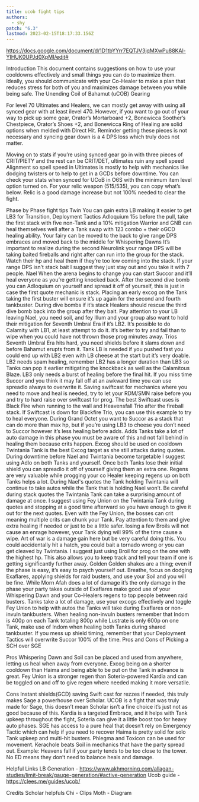```yaml
---
title: ucob fight tips
authors:
  - shy
patch: "6.3"
lastmod: 2023-02-15T18:17:33.156Z
---
```

https://docs.google.com/document/d/1D1tbYYrr7EQTJV3jqMXwPu88KAl-YIHUK0UPJd0XpMI/edit#


Introduction
This document contains suggestions on how to use your cooldowns effectively and small things you can do to maximize them. Ideally, you should communicate with your Co-Healer to make a plan that reduces stress for both of you and maximizes damage between you while being safe.
The Unending Coil of Bahamut (uCOB)
Gearing

For level 70 Ultimates and Healers, we can mostly get away with using all synced gear with at least ilevel 470. However, if you want to go out of your way to pick up some gear, Orator’s Mortarboard +2, Bonewicca Soother’s Chestpiece, Orator’s Shoes +2, and Bonewicca Ring of Healing are solid options when melded with Direct Hit. Reminder getting these pieces is not necessary and syncing gear down is a 4 DPS loss which truly does not matter.

Moving on to stats if you’re using synced gear go in with three pieces of CRIT/PIETY and the rest can be CRIT/DET, ultimates ruin any spell speed Alignment so spell speed in Ultimates is mostly to help with mechanics like dodging twisters or to help to get in a GCDs before downtime. You can check your stats when synced for UCoB in O6S with the minimum item level option turned on. For your relic weapon (515/535), you can copy what’s below. Relic is a good damage increase but not 100% needed to clear the fight.


Phase by Phase fight tips
Twin
You can gain extra LB making it easier to get LB3 for Transition, Deployment Tactics Adloquium 15s before the pull, take the first stack with five non-Tank and a 10% mitigation
Warrior and GNB can heal themselves well after a Tank swap with 123 combo + their oGCD healing ability.
Your fairy can be moved to the back to give range DPS embraces and moved back to the middle for Whispering Dawns
It’s important to realize during the second Neurolink your range DPS will be taking baited fireballs and right after can run into the group for the stack. Watch their hp and heal them if they’re too low coming into the stack. If your range DPS isn’t stack bait I suggest they just stay out and you take it with 7 people.
Nael 
When the arena begins to change you can start Succor and it’ll heal everyone as you’re getting knocked back.
After the second dive bomb you can Adloquium on yourself and spread it off of yourself, this is just in case the first quote mechanic is stack.
Placing an early excog on the Tank taking the first buster will ensure it’s up again for the second and fourth tankbuster.
During dive bombs if it’s stack Healers should rescue the third dive bomb back into the group after they bait.
Pay attention to your LB leaving Nael, you need soil, and fey Illum and your group also want to hold their mitigation for Seventh Umbral Era if it’s LB2.
It’s possible to do Calamity with LB1, at least attempt to do it. it’s better to try and fail than to wipe when you could have not thrown those prog minutes away.
Trios
Seventh Umbral Era hits hard, you need shields before it slams down and before Bahamut erupts from it. Tank LB is needed if you pushed fast you could end up with LB2 even with LB cheese at the start but it’s very doable. 
LB2 needs spam healing, remember LB2 has a longer duration than LB3 so Tanks can pop it earlier mitigating the knockback as well as the Calamitous Blaze. 
LB3 only needs a burst of healing before the final hit.
If you miss time Succor and you think it may fall off at an awkward time you can use spreadlo always to overwrite it.
Saving swiftcast for mechanics where you need to move and heal is needed, try to let your RDM/SMN raise before you and try to hard raise over swiftcast for prog.
The best Swiftcast uses is Black Fire when running to the wall and Heavensfall Trio after the fireball stack.
If Swiftcast is down for Blackfire Trio, you can use this example to try to heal everyone. 
During Grand Octet you want to Succor as a stack that can do more than max hp, but if you’re using LB3 to cheese you don’t need to Succor however it’s less healing before adds.
Adds 
Tanks take a lot of auto damage in this phase you must be aware of this and not fall behind in healing them because crits happen. Excog should be used on cooldown Twintania Tank is the best Excog target as she still attacks during quotes.
During downtime before Nael and Twintania become targetable I suggest using Adlo on both Tanks and yourself. Once both Tanks lose their initial shield you can spreadlo it off of yourself giving them an extra one.
Regens are very valuable while progging your co Healer keeping regens up on both Tanks helps a lot.
During Nael's quotes the Tank holding Twintania will continue to take autos while the Tank that is holding Nael won’t. Be careful during stack quotes the Twintania Tank can take a surprising amount of damage at once. I suggest using Fey Union on the Twintania Tank during quotes and stopping at a good time afterward so you have enough to give it out for the next quotes. Even with the Fey Union, the bosses can crit meaning multiple crits can chunk your Tank. Pay attention to them and give extra healing if needed or just to be a little safer. losing a few Broils will not cause an enrage however, your Tank dying will 99% of the time cause a wipe.
Art of war is a damage gain here but be very careful doing this. You could accidentally hit a hatch, you could bait a tornado wrong or you can get cleaved by Twintania. I suggest just using Broil for prog on the one with the highest hp. This also allows you to keep track and tell your team if one is getting significantly further away. 
Golden
Golden shakes are a thing; even if the phase is easy, it’s easy to psych yourself out. Breathe, focus on dodging Exaflares, applying shields for raid busters, and use your Soil and you will be fine.
While Morn Afah does a lot of damage it’s the only damage in the phase your party takes outside of Exaflares make good use of your Whispering Dawn and your Co-Healers regens to top people between raid busters.
Tanks take a lot of damage, use your excogs effectively and toggle Fey Union to help with autos the Tanks will take during Exaflares or non-invuln tankbusters.
When healing non-invuln busters remember that Indom is 400p on each Tank totaling 800p while Lustrate is only 600p on one Tank, make use of Indom when healing both Tanks during shared tankbuster.
If you mess up shield timing, remember that your Deployment Tactics will overwrite Succor 100% of the time.
Pros and Cons of Picking a SCH over SGE 

Pros
Whispering Dawn and Soil can be placed and used from anywhere, letting us heal when away from everyone.
Excog being on a shorter cooldown than Haima and being able to be put on the Tank in advance is great.
Fey Union is a stronger regen than Soteria-powered Kardia and can be toggled on and off to give regen where needed making it more versatile.

Cons
Instant shields(GCD) saving Swift cast for rezzes if needed, this truly makes Sage a powerhouse over Scholar. UCOB is a fight that was truly made for Sage, this doesn’t mean Scholar isn’t a fine choice it’s just not as good because of this.
Kardia is a targeted Embrace, and it helps with Tank upkeep throughout the fight, Soteria can give it a little boost too for heavy auto phases.
SGE has access to a pure heal that doesn’t rely on  Emergency Tactic which can help if you need to recover
Haima is pretty solid for solo Tank upkeep and multi-hit busters.
Phlegma and Toxicon can be used for movement.
Kerachole beats Soil in mechanics that have the party spread out. Example: Heavens fall if your party tends to be too close to the tower.
No ED means they don’t need to balance heals and damage.


Helpful Links
LB Generation - https://www.akhmorning.com/allagan-studies/limit-break/gauge-generation/#active-generation
Ucob guide -
https://clees.me/guides/ucob/

Credits
Scholar helpfuls
Chi - Clips
Moth - Diagram

